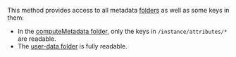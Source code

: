 This method provides access to all metadata [folders](../../../compute/concepts/metadata/directories.md) as well as some keys in them: 

* In the [computeMetadata folder](../../../compute/concepts/metadata/directories.md#dir-compute), only the keys in `/instance/attributes/*` are readable.
* The [user-data folder](../../../compute/concepts/metadata/directories.md#dir-user) is fully readable.